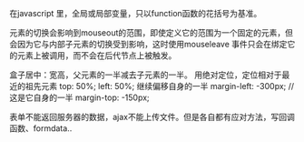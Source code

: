 在javascript 里，全局或局部变量，只以function函数的花括号为基准。

元素的切换会影响到mouseout的范围，即使定义它的范围为一个固定的元素，但会因为它与内部子元素的切换受到影响，这时使用mouseleave 事件只会在绑定它的元素上被调用，而不会在后代节点上被触发。

盒子居中：宽高，父元素的一半减去子元素的一半。
  用绝对定位，定位相对于最近的祖先元素
    top: 50%;
    left: 50%;
  继续偏移自身的一半
    margin-left: -300px;  //这是它自身的一半
    margin-top: -150px;


表单不能返回服务器的数据，ajax不能上传文件。但是各自都有应对方法，写回调函数、formdata..
